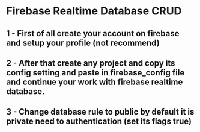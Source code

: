 # Firebase Realtime Database CRUD

## 1 - First of all create your account on firebase and setup your profile (not recommend)
## 2 - After that create any project and copy its config setting and paste in firebase_config file and continue your work with firebase realtime database.
## 3 - Change database rule to public by default it is private need to authentication (set its flags true)
